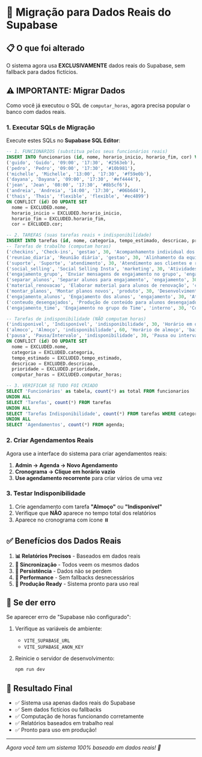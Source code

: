 # 🔄 Migração para Dados Reais do Supabase

## 📋 **O que foi alterado**

O sistema agora usa **EXCLUSIVAMENTE** dados reais do Supabase, sem fallback para dados fictícios.

## ⚠️ **IMPORTANTE: Migrar Dados**

Como você já executou o SQL de `computar_horas`, agora precisa popular o banco com dados reais.

### **1. Executar SQLs de Migração**

Execute estes SQLs no **Supabase SQL Editor**:

```sql
-- 1. FUNCIONÁRIOS (substitua pelos seus funcionários reais)
INSERT INTO funcionarios (id, nome, horario_inicio, horario_fim, cor) VALUES
('guido', 'Guido', '09:00', '17:30', '#2563eb'),
('pedro', 'Pedro', '09:00', '17:30', '#10b981'),
('michelle', 'Michelle', '13:00', '17:30', '#f59e0b'),
('dayana', 'Dayana', '09:00', '17:30', '#ef4444'),
('jean', 'Jean', '08:00', '17:30', '#8b5cf6'),
('andreia', 'Andreia', '14:00', '17:30', '#06b6d4'),
('thais', 'Thais', 'flexible', 'flexible', '#ec4899')
ON CONFLICT (id) DO UPDATE SET
  nome = EXCLUDED.nome,
  horario_inicio = EXCLUDED.horario_inicio,
  horario_fim = EXCLUDED.horario_fim,
  cor = EXCLUDED.cor;

-- 2. TAREFAS (suas tarefas reais + indisponibilidade)
INSERT INTO tarefas (id, nome, categoria, tempo_estimado, descricao, prioridade, computar_horas) VALUES
-- Tarefas de trabalho (computam horas)
('checkins', 'Check-ins', 'gestao', 30, 'Acompanhamento individual dos alunos', 'alta', true),
('reuniao_diaria', 'Reunião diária', 'gestao', 30, 'Alinhamento da equipe e planejamento do dia', 'alta', true),
('suporte', 'Suporte', 'atendimento', 30, 'Atendimento aos clientes e resolução de dúvidas', 'alta', true),
('social_selling', 'Social Selling Insta', 'marketing', 30, 'Atividades de marketing no Instagram', 'media', true),
('engajamento_grupo', 'Enviar mensagens de engajamento no grupo', 'engajamento', 30, 'Comunicação ativa com grupos de alunos', 'alta', true),
('separar_alunos', 'Separar alunos para engajamento', 'engajamento', 30, 'Segmentação de alunos para ações específicas', 'media', true),
('material_renovacao', 'Elaborar material para alunos de renovação', 'conteudo', 30, 'Criação de conteúdo para retenção de clientes', 'alta', true),
('montar_planos', 'Montar planos novos', 'produto', 30, 'Desenvolvimento de novos produtos e serviços', 'media', true),
('engajamento_alunos', 'Engajamento dos alunos', 'engajamento', 30, 'Ativação e motivação dos alunos', 'alta', true),
('conteudo_desengajados', 'Produção de conteúdo para alunos desengajados', 'conteudo', 30, 'Material específico para reativação de alunos', 'media', true),
('engajamento_time', 'Engajamento no grupo do Time', 'interno', 30, 'Comunicação e motivação da equipe interna', 'baixa', true),

-- Tarefas de indisponibilidade (NÃO computam horas)
('indisponivel', 'Indisponível', 'indisponibilidade', 30, 'Horário em que o funcionário não está disponível para trabalho', 'baixa', false),
('almoco', 'Almoço', 'indisponibilidade', 60, 'Horário de almoço', 'baixa', false),
('pausa', 'Pausa/Intervalo', 'indisponibilidade', 30, 'Pausa ou intervalo durante o expediente', 'baixa', false)
ON CONFLICT (id) DO UPDATE SET
  nome = EXCLUDED.nome,
  categoria = EXCLUDED.categoria,
  tempo_estimado = EXCLUDED.tempo_estimado,
  descricao = EXCLUDED.descricao,
  prioridade = EXCLUDED.prioridade,
  computar_horas = EXCLUDED.computar_horas;

-- 3. VERIFICAR SE TUDO FOI CRIADO
SELECT 'Funcionários' as tabela, count(*) as total FROM funcionarios
UNION ALL
SELECT 'Tarefas', count(*) FROM tarefas
UNION ALL
SELECT 'Tarefas Indisponibilidade', count(*) FROM tarefas WHERE categoria = 'indisponibilidade'
UNION ALL
SELECT 'Agendamentos', count(*) FROM agenda;
```

### **2. Criar Agendamentos Reais**

Agora use a interface do sistema para criar agendamentos reais:

1. **Admin → Agenda → Novo Agendamento**
2. **Cronograma → Clique em horário vazio**
3. **Use agendamento recorrente** para criar vários de uma vez

### **3. Testar Indisponibilidade**

1. Crie agendamento com tarefa **"Almoço"** ou **"Indisponível"**
2. Verifique que **NÃO** aparece no tempo total dos relatórios
3. Aparece no cronograma com ícone ⏸️

## ✅ **Benefícios dos Dados Reais**

1. **📊 Relatórios Precisos** - Baseados em dados reais
2. **🔄 Sincronização** - Todos veem os mesmos dados
3. **💾 Persistência** - Dados não se perdem
4. **🚀 Performance** - Sem fallbacks desnecessários
5. **🎯 Produção Ready** - Sistema pronto para uso real

## 🚨 **Se der erro**

Se aparecer erro de "Supabase não configurado":

1. Verifique as variáveis de ambiente:
   - `VITE_SUPABASE_URL`
   - `VITE_SUPABASE_ANON_KEY`

2. Reinicie o servidor de desenvolvimento:
   ```bash
   npm run dev
   ```

## 🎉 **Resultado Final**

- ✅ Sistema usa apenas dados reais do Supabase
- ✅ Sem dados fictícios ou fallbacks
- ✅ Computação de horas funcionando corretamente
- ✅ Relatórios baseados em trabalho real
- ✅ Pronto para uso em produção!

---
*Agora você tem um sistema 100% baseado em dados reais! 🚀*